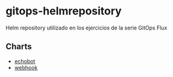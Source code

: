 # gitops-helmrepository

Helm repository utilizado en los ejercicios de la serie GitOps Flux

## Charts

- [echobot](./charts/echobot/README.md)
- [webhook](./charts/webhook/README.md)

